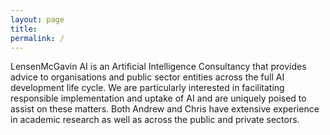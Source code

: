 ```yaml
---
layout: page
title:
permalink: /
---
```


LensenMcGavin AI  is an Artificial Intelligence Consultancy that provides advice to organisations and public sector entities across the full AI development life cycle.  We are particularly interested in facilitating responsible implementation and uptake of AI and are uniquely poised to assist on these matters. Both Andrew and Chris have extensive experience in academic research as well as across the public and private sectors.
